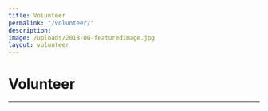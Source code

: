 ```yaml
---
title: Volunteer
permalink: "/volunteer/"
description:
image: /uploads/2018-OG-featuredimage.jpg
layout: volunteer
---
```


# Volunteer

---